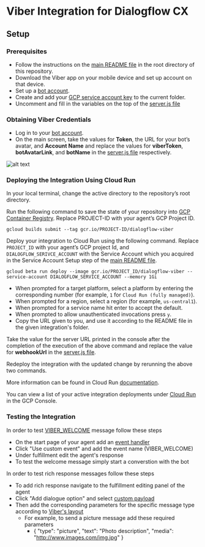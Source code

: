 # Viber Integration for Dialogflow CX

## Setup

### Prerequisites

- Follow the instructions on the [main README file](https://github.com/GoogleCloudPlatform/dialogflow-integrations#readme) in the root directory of this repository.
- Download the Viber app on your mobile device and set up account on that device.
- Set up a [bot account](https://partners.viber.com).
- Create and add your [GCP service account key](https://cloud.google.com/iam/docs/creating-managing-service-account-keys) to the current folder.
- Uncomment and fill in the variables on the top of the [server.js file](https://github.com/GoogleCloudPlatform/dialogflow-integrations/blob/beff4b43b8a7545ea6187735480b91e7f57000ee/cx/viber/server.js#L15) 

### Obtaining Viber Credentials

- Log in to your [bot account](https://partners.viber.com). 
- On the main
screen, take the values for __Token__, the URL for your bot’s avatar, and __Account Name__ and replace the values for __viberToken__, __botAvatarLink__, and __botName__ in the [server.js file](https://github.com/GoogleCloudPlatform/dialogflow-integrations/blob/beff4b43b8a7545ea6187735480b91e7f57000ee/cx/viber/server.js#L18-L20) respectively. 

![alt text](images/viber-obtain-viber-credentials.png)

### Deploying the Integration Using Cloud Run

In your local terminal, change the active directory to the repository’s root directory.

Run the following command to save the state of your repository into [GCP Container Registry](https://console.cloud.google.com/gcr/). Replace PROJECT-ID with your agent’s GCP Project ID.

```shell
gcloud builds submit --tag gcr.io/PROJECT-ID/dialogflow-viber
```

Deploy your integration to Cloud Run using the following command. Replace `PROJECT_ID` with your agent’s GCP project Id, and `DIALOGFLOW_SERIVCE_ACCOUNT` with the Service Account which you acquired in the Service Account Setup step of the [main README file](../readme.md).

```shell
gcloud beta run deploy --image gcr.io/PROJECT_ID/dialogflow-viber --service-account DIALOGFLOW_SERVICE_ACCOUNT --memory 1Gi
```

- When prompted for a target platform, select a platform by entering the corresponding number (for example, ``1`` for ``Cloud Run (fully managed)``).
 - When prompted for a region, select a region (for example, ``us-central1``).
 - When prompted for a service name hit enter to accept the default.
 - When prompted to allow unauthenticated invocations press ``y``.
 - Copy the URL given to you, and use it according to the README file in the
 given integration's folder.

Take the value for the server URL printed in the console after the completion of the execution of the above command and replace the value for __webhookUrl__ in the [server.js file](https://github.com/GoogleCloudPlatform/dialogflow-integrations/blob/beff4b43b8a7545ea6187735480b91e7f57000ee/cx/viber/server.js#L16). 

Redeploy the integration with the updated change by rerunning the above two commands. 

More information can be found in Cloud Run
[documentation](https://cloud.google.com/run/docs/deploying).

You can view a list of your active integration deployments under [Cloud Run](https://console.cloud.google.com/run) in the GCP Console.

### Testing the Integration

In order to test [VIBER_WELCOME](https://github.com/GoogleCloudPlatform/dialogflow-integrations/blob/beff4b43b8a7545ea6187735480b91e7f57000ee/cx/viber/server.js#L65) message follow these steps
* On the start page of your agent add an [event handler](https://cloud.google.com/dialogflow/cx/docs/concept/handler#event)
* Click "Use custom event" and add the event name (VIBER_WELCOME)
* Under fulfillment edit the agent's response
* To test the welcome message simply start a converstion with the bot 

In order to test rich response messages follow these steps
* To add rich response navigate to the fulfillment editing panel of the agent
* Click "Add dialogue option" and select [custom payload](https://cloud.google.com/dialogflow/cx/docs/concept/fulfillment#payload)
* Then add the corresponding parameters for the specific message type according to [Viber's layout](https://developers.viber.com/docs/api/rest-bot-api/#message-types)
    * For example, to send a picture message add these required parameters
        * { "type": "picture", "text": "Photo description", "media": "http://www.images.com/img.jpg" }
